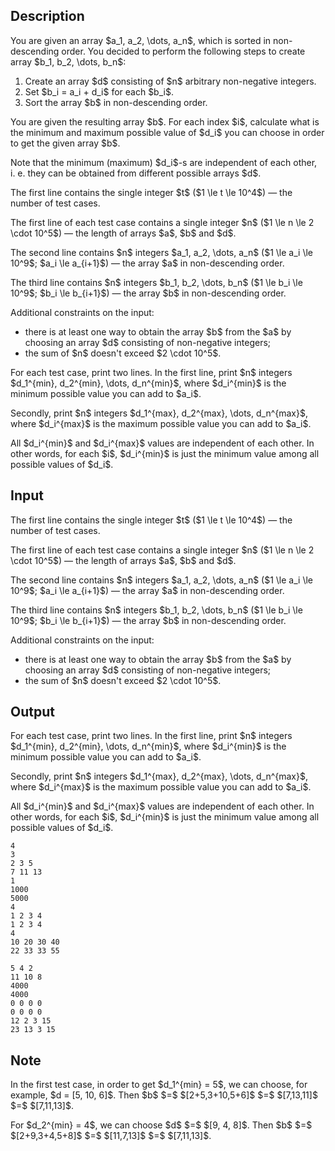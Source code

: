 ## Description

<div><p>You are given an array $a_1, a_2, \dots, a_n$, which is sorted in non-descending order. You decided to perform the following steps to create array $b_1, b_2, \dots, b_n$: </p><ol> <li> Create an array $d$ consisting of $n$ arbitrary <span class="tex-font-style-bf">non-negative</span> integers. </li><li> Set $b_i = a_i + d_i$ for each $b_i$. </li><li> Sort the array $b$ in non-descending order. </li></ol><p>You are given the resulting array $b$. For each index $i$, calculate what is the minimum and maximum possible value of $d_i$ you can choose in order to get the given array $b$.</p><p>Note that the minimum (maximum) $d_i$-s are <span class="tex-font-style-bf">independent</span> of each other, i.&nbsp;e. they can be obtained from different possible arrays $d$.</p></div><div class="input-specification"><p>The first line contains the single integer $t$ ($1 \le t \le 10^4$)&nbsp;— the number of test cases.</p><p>The first line of each test case contains a single integer $n$ ($1 \le n \le 2 \cdot 10^5$)&nbsp;— the length of arrays $a$, $b$ and $d$.</p><p>The second line contains $n$ integers $a_1, a_2, \dots, a_n$ ($1 \le a_i \le 10^9$; $a_i \le a_{i+1}$)&nbsp;— the array $a$ in non-descending order.</p><p>The third line contains $n$ integers $b_1, b_2, \dots, b_n$ ($1 \le b_i \le 10^9$; $b_i \le b_{i+1}$)&nbsp;— the array $b$ in non-descending order.</p><p>Additional constraints on the input: </p><ul> <li> there is at least one way to obtain the array $b$ from the $a$ by choosing an array $d$ consisting of <span class="tex-font-style-bf">non-negative integers</span>; </li><li> the sum of $n$ doesn't exceed $2 \cdot 10^5$. </li></ul></div><div class="output-specification"><p>For each test case, print two lines. In the first line, print $n$ integers $d_1^{min}, d_2^{min}, \dots, d_n^{min}$, where $d_i^{min}$ is the minimum possible value you can add to $a_i$.</p><p>Secondly, print $n$ integers $d_1^{max}, d_2^{max}, \dots, d_n^{max}$, where $d_i^{max}$ is the maximum possible value you can add to $a_i$.</p><p>All $d_i^{min}$ and $d_i^{max}$ values are independent of each other. In other words, for each $i$, $d_i^{min}$ is just the minimum value among all possible values of $d_i$.</p></div>

## Input

<p>The first line contains the single integer $t$ ($1 \le t \le 10^4$)&nbsp;— the number of test cases.</p><p>The first line of each test case contains a single integer $n$ ($1 \le n \le 2 \cdot 10^5$)&nbsp;— the length of arrays $a$, $b$ and $d$.</p><p>The second line contains $n$ integers $a_1, a_2, \dots, a_n$ ($1 \le a_i \le 10^9$; $a_i \le a_{i+1}$)&nbsp;— the array $a$ in non-descending order.</p><p>The third line contains $n$ integers $b_1, b_2, \dots, b_n$ ($1 \le b_i \le 10^9$; $b_i \le b_{i+1}$)&nbsp;— the array $b$ in non-descending order.</p><p>Additional constraints on the input: </p><ul> <li> there is at least one way to obtain the array $b$ from the $a$ by choosing an array $d$ consisting of <span class="tex-font-style-bf">non-negative integers</span>; </li><li> the sum of $n$ doesn't exceed $2 \cdot 10^5$. </li></ul>

## Output

<p>For each test case, print two lines. In the first line, print $n$ integers $d_1^{min}, d_2^{min}, \dots, d_n^{min}$, where $d_i^{min}$ is the minimum possible value you can add to $a_i$.</p><p>Secondly, print $n$ integers $d_1^{max}, d_2^{max}, \dots, d_n^{max}$, where $d_i^{max}$ is the maximum possible value you can add to $a_i$.</p><p>All $d_i^{min}$ and $d_i^{max}$ values are independent of each other. In other words, for each $i$, $d_i^{min}$ is just the minimum value among all possible values of $d_i$.</p>





```input1|2,3,4,8,9,10
4
3
2 3 5
7 11 13
1
1000
5000
4
1 2 3 4
1 2 3 4
4
10 20 30 40
22 33 33 55
```




```output1
5 4 2
11 10 8
4000
4000
0 0 0 0
0 0 0 0
12 2 3 15
23 13 3 15
```



## Note

<p>In the first test case, in order to get $d_1^{min} = 5$, we can choose, for example, $d = [5, 10, 6]$. Then $b$ $=$ $[2+5,3+10,5+6]$ $=$ $[7,13,11]$ $=$ $[7,11,13]$.</p><p>For $d_2^{min} = 4$, we can choose $d$ $=$ $[9, 4, 8]$. Then $b$ $=$ $[2+9,3+4,5+8]$ $=$ $[11,7,13]$ $=$ $[7,11,13]$.</p>
